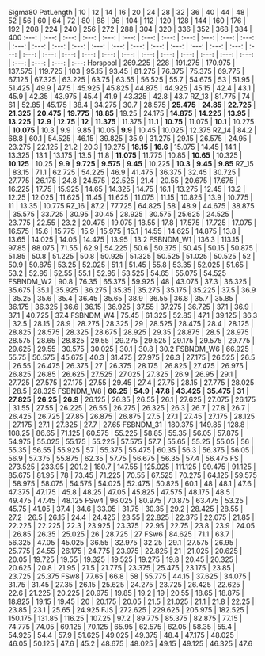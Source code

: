 Sigma80
PatLength | 10 | 12 | 14 | 16 | 20 | 24 | 28 | 32 | 36 | 40 | 44 | 48 | 52 | 56 | 60 | 64 | 72 | 80 | 88 | 96 | 104 | 112 | 120 | 128 | 144 | 160 | 176 | 192 | 208 | 224 | 240 | 256 | 272 | 288 | 304 | 320 | 336 | 352 | 368 | 384 | 400
 :---: | :---: | :---: | :---: | :---: | :---: | :---: | :---: | :---: | :---: | :---: | :---: | :---: | :---: | :---: | :---: | :---: | :---: | :---: | :---: | :---: | :---: | :---: | :---: | :---: | :---: | :---: | :---: | :---: | :---: | :---: | :---: | :---: | :---: | :---: | :---: | :---: | :---: | :---: | :---: | :---: 
Horspool | 269.225 | 228 | 191.275 | 170.975 | 137.575 | 119.725 | 103 | 95.15 | 93.45 | 81.275 | 76.375 | 75.375 | 69.775 | 67.125 | 67.325 | 63.225 | 63.75 | 63.55 | 56.525 | 55.7 | 54.675 | 53 | 51.95 | 51.425 | 49.9 | 47.5 | 45.925 | 45.825 | 44.875 | 44.925 | 45.15 | 42.4 | 43.1 | 45.9 | 42.35 | 43.975 | 45.4 | 41.9 | 43.325 | 42.8 | 43.7
RZ_13 | 81.775 | 74 | 61 | 52.85 | 45.175 | 38.4 | 34.275 | 30.7 | 28.575 |  **25.475**  |  **24.85**  |  **22.725**  |  **21.325**  |  **20.475**  |  **19.775**  |  **18.85**  | 19.25 | 24.175 |  **14.875**  |  **14.225**  |  **13.95**  |  **13.225**  |  **12.9**  |  **12.75**  |  **12**  |  **11.375**  | 11.375 |  **11.1**  |  **10.75**  | 11.075 |  **10.1**  | 10.275 |  **10.075**  | 10.3 | 9.9 | 9.85 | 10.05 |  **9.9**  | 10.45 | 10.025 | 12.375
RZ_14 | 84.2 | 68.8 | 60.1 | 54.525 | 46.15 | 39.825 | 35.9 | 31.275 | 29.15 | 26.575 | 24.95 | 23.275 | 22.125 | 21.2 | 20.3 | 19.275 |  **18.15**  |  **16.6**  | 15.075 | 14.45 | 14.1 | 13.325 | 13.1 | 13.175 | 13.5 | 11.8 |  **11.075**  | 11.775 | 10.85 |  **10.65**  | 10.325 |  **10.125**  | 10.25 |  **9.9**  |  **9.725**  |  **9.575**  |  **9.45**  | 10.225 |  **10.3**  |  **9.45**  |  **9.85** 
RZ_15 | 83.15 | 71.1 | 62.725 | 54.225 | 46.9 | 41.475 | 36.375 | 32.45 | 30.725 | 27.775 | 26.175 | 24.8 | 24.575 | 22.525 | 21.4 | 20.55 | 20.675 | 17.675 | 16.225 | 17.75 | 15.925 | 14.65 | 14.325 | 14.75 | 16.1 | 13.275 | 12.45 | 13.2 | 12.25 | 12.025 | 11.625 | 11.45 | 11.625 | 11.075 | 11.15 | 10.825 | 13.9 | 10.775 | 11 | 13.35 | 10.775
RZ_16 | 87.2 | 77.725 | 64.825 | 58 | 48.9 | 44.675 | 38.875 | 35.575 | 33.725 | 30.95 | 30.45 | 28.925 | 30.575 | 25.625 | 24.525 | 23.775 | 22.55 | 23.2 | 20.475 | 19.075 | 18.55 | 17.8 | 17.575 | 17.725 | 17.075 | 16.575 | 15.6 | 15.775 | 15.9 | 15.975 | 15.1 | 14.55 | 14.625 | 14.875 | 13.8 | 13.65 | 14.025 | 14.05 | 14.475 | 13.95 | 13.2
FSBNDM_W1 | 136.3 | 113.15 | 97.85 | 88.075 | 71.55 | 62.9 | 54.225 | 50.6 | 50.375 | 50.45 | 50.15 | 50.875 | 51.85 | 50.8 | 51.225 | 50.8 | 50.925 | 51.325 | 50.525 | 51.025 | 50.525 | 52 | 50.9 | 50.875 | 53.25 | 52.025 | 51.1 | 51.45 | 55.8 | 53.35 | 52.025 | 51.65 | 53.2 | 52.95 | 52.55 | 55.1 | 52.95 | 53.525 | 54.65 | 55.075 | 54.525
FSBNDM_W2 | 90.8 | 76.35 | 65.375 | 59.925 | 48 | 43.075 | 37.3 | 36.325 | 35.675 | 35.1 | 35.925 | 36.275 | 35.35 | 35.275 | 35.175 | 35.225 | 37.5 | 36.9 | 35.25 | 35.6 | 35.4 | 36.45 | 35.65 | 38.9 | 36.55 | 36.8 | 35.7 | 35.85 | 36.175 | 36.325 | 36.6 | 36.15 | 36.925 | 37.55 | 37.275 | 36.725 | 37.1 | 36.9 | 37.1 | 40.725 | 37.4
FSBNDM_W4 | 75.45 | 61.325 | 52.85 | 47.1 | 39.125 | 36.3 | 32.5 | 28.15 | 28.9 | 28.275 | 28.325 | 29 | 28.525 | 28.475 | 28.4 | 28.125 | 28.825 | 28.575 | 28.325 | 28.675 | 28.925 | 29.35 | 28.875 | 28.5 | 28.975 | 28.575 | 28.65 | 28.825 | 29.55 | 29.275 | 29.525 | 29.175 | 29.575 | 29.775 | 29.625 | 29.55 | 30.575 | 30.025 | 30.1 | 30.8 | 30.2
FSBNDM_W6 | 66.925 | 55.75 | 50.575 | 45.675 | 40.3 | 31.475 | 27.975 | 26.3 | 27.175 | 26.525 | 26.5 | 26.55 | 26.475 | 26.375 | 27 | 26.375 | 28.175 | 26.825 | 27.475 | 26.975 | 26.825 | 26.85 | 26.625 | 27.525 | 27.025 | 27.325 | 26.9 | 26.95 | 29.1 | 27.725 | 27.575 | 27.175 | 27.55 | 29.45 | 27.4 | 27.75 | 28.15 | 27.775 | 28.025 | 28.5 | 28.325
FSBNDM_W8 |  **66.25**  |  **54.9**  |  **47.8**  |  **43.425**  |  **35.475**  |  **31**  |  **27.825**  |  **26.25**  |  **26.9**  | 26.125 | 26.35 | 26.55 | 26.1 | 27.625 | 27.075 | 26.175 | 31.55 | 27.55 | 26.225 | 26.55 | 26.275 | 26.325 | 26.3 | 26.7 | 27.8 | 26.7 | 26.425 | 26.725 | 27.85 | 26.875 | 26.875 | 27.5 | 27.1 | 27.45 | 27.175 | 28.125 | 27.175 | 27.1 | 27.325 | 27.7 | 27.65
FSBNDM_31 | 180.375 | 149.85 | 128.8 | 108.25 | 86.65 | 71.125 | 60.575 | 55.225 | 58.85 | 55.35 | 56.05 | 57.875 | 54.975 | 55.025 | 55.175 | 55.225 | 57.575 | 57.7 | 55.65 | 55.25 | 55.05 | 56 | 55.35 | 56.55 | 55.925 | 57 | 55.375 | 55.475 | 60.35 | 56.3 | 56.375 | 56.05 | 56.9 | 57.375 | 55.875 | 62.35 | 57.75 | 56.675 | 56.35 | 57.4 | 56.475
FS | 273.525 | 233.95 | 201.2 | 180.7 | 147.55 | 125.025 | 111.125 | 99.475 | 91.125 | 85.675 | 81.95 | 78 | 73.45 | 71.225 | 70.55 | 67.525 | 70.275 | 64.125 | 59.575 | 58.975 | 58.075 | 54.575 | 54.025 | 52.475 | 50.825 | 60.1 | 48 | 48.1 | 47.6 | 47.375 | 47.175 | 45.8 | 48.25 | 47.05 | 45.825 | 47.575 | 48.175 | 48.5 | 49.475 | 47.45 | 48.125
FSw4 | 96.025 | 80.975 | 70.875 | 63.475 | 53.25 | 45.75 | 41.05 | 37.4 | 34.6 | 33.05 | 31.75 | 30.35 | 29.2 | 28.425 | 28.55 | 27.2 | 26.5 | 26.15 | 24.4 | 24.425 | 23.55 | 22.825 | 22.375 | 22.075 | 21.85 | 22.225 | 22.225 | 22.3 | 23.925 | 23.375 | 22.95 | 22.75 | 23.8 | 23.9 | 24.05 | 26.85 | 26.35 | 25.025 | 26 | 28.725 | 27
FSw6 | 84.625 | 71.1 | 63.7 | 56.325 | 47.05 | 45.025 | 36.55 | 32.975 | 32.25 | 29.1 | 27.575 | 26.95 | 25.775 | 24.55 | 26.175 | 24.775 | 23.975 | 22.825 | 21 | 21.025 | 20.625 | 20.05 | 19.725 | 19.55 | 19.325 | 19.525 | 19.275 | 19.8 | 20.45 | 20.325 | 20.625 | 20.8 | 21.95 | 21.5 | 21.775 | 23.375 | 25.475 | 23.175 | 23.85 | 23.725 | 25.375
FSw8 | 77.65 | 66.8 | 58 | 55.775 | 44.15 | 37.625 | 34.075 | 31.75 | 31.45 | 27.35 | 26.15 | 25.625 | 24.275 | 23.725 | 26.425 | 22.625 | 22.6 | 21.225 | 20.225 | 20.975 | 19.85 | 19.2 | 19 | 20.55 | 18.65 | 18.875 | 18.825 | 19.15 | 19.45 | 20 | 20.175 | 20.05 | 21.5 | 21.025 | 21.1 | 21.8 | 22.25 | 23.85 | 23.1 | 25.65 | 24.925
FJS | 272.625 | 229.625 | 205.975 | 182.525 | 150.175 | 131.85 | 116.25 | 107.25 | 97.2 | 89.775 | 85.375 | 82.875 | 77.15 | 74.775 | 74.05 | 69.125 | 70.125 | 65.95 | 62.575 | 62.05 | 58.35 | 55.4 | 54.925 | 54.4 | 57.9 | 51.625 | 49.025 | 49.375 | 48.4 | 47.175 | 48.025 | 46.05 | 50.125 | 47.6 | 45.2 | 48.675 | 48.025 | 49.15 | 49.125 | 46.325 | 47.6
